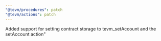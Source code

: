 ```yaml
---
"@tevm/procedures": patch
"@tevm/actions": patch
---
```


Added support for setting contract storage to tevm_setAccount and the setAccount action"

